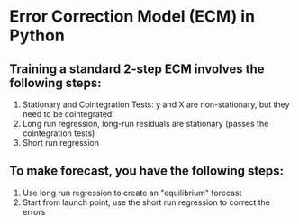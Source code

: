 # Error Correction Model (ECM) in Python

## Training a standard 2-step ECM involves the following steps:
1. Stationary and Cointegration Tests: y and X are non-stationary, but they need to be cointegrated!
2. Long run regression, long-run residuals are stationary (passes the cointegration tests)
3. Short run regression

## To make forecast, you have the following steps:
1. Use long run regression to create an "equilibrium" forecast
2. Start from launch point, use the short run regression to correct the errors

